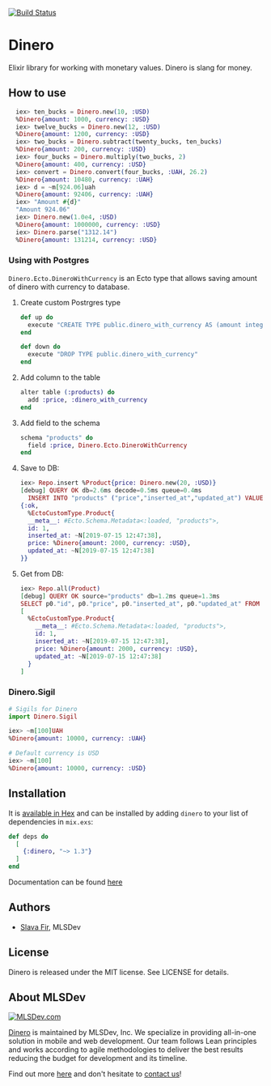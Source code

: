 [![Build Status](https://travis-ci.org/MLSDev/dinero.svg?branch=master)](https://travis-ci.org/MLSDev/dinero)


# Dinero

Elixir library for working with monetary values. Dinero is slang for money.

## How to use
```elixir
  iex> ten_bucks = Dinero.new(10, :USD)
  %Dinero{amount: 1000, currency: :USD}
  iex> twelve_bucks = Dinero.new(12, :USD)
  %Dinero{amount: 1200, currency: :USD}
  iex> two_bucks = Dinero.subtract(twenty_bucks, ten_bucks)
  %Dinero{amount: 200, currency: :USD}
  iex> four_bucks = Dinero.multiply(two_bucks, 2)
  %Dinero{amount: 400, currency: :USD}
  iex> convert = Dinero.convert(four_bucks, :UAH, 26.2)
  %Dinero{amount: 10480, currency: :UAH}
  iex> d = ~m[924.06]uah
  %Dinero{amount: 92406, currency: :UAH}
  iex> "Amount #{d}"
  "Amount 924.06"
  iex> Dinero.new(1.0e4, :USD) 
  %Dinero{amount: 1000000, currency: :USD}
  iex> Dinero.parse("1312.14")
  %Dinero{amount: 131214, currency: :USD}
```

### Using with Postgres
`Dinero.Ecto.DineroWithCurrency` is an Ecto type that allows saving amount of dinero with currency to database.

1. Create custom Postrgres type
    ```elixir
    def up do
      execute "CREATE TYPE public.dinero_with_currency AS (amount integer, currency char(3))"
    end
    
    def down do
      execute "DROP TYPE public.dinero_with_currency"
    end
    ```
2. Add column to the table
    ```elixir
    alter table (:products) do
      add :price, :dinero_with_currency
    end
    ```
3. Add field to the schema
    ```elixir
    schema "products" do
      field :price, Dinero.Ecto.DineroWithCurrency
    end
    ```
4. Save to DB:
    ```elixir
    iex> Repo.insert %Product{price: Dinero.new(20, :USD)}
    [debug] QUERY OK db=2.6ms decode=0.5ms queue=0.4ms
      INSERT INTO "products" ("price","inserted_at","updated_at") VALUES ($1,$2,$3) RETURNING "id" [{2000, "USD"}, ~N[2019-07-15 12:47:38], ~N[2019-07-15 12:47:38]]
    {:ok,
      %EctoCustomType.Product{
      __meta__: #Ecto.Schema.Metadata<:loaded, "products">,
      id: 1,
      inserted_at: ~N[2019-07-15 12:47:38],
      price: %Dinero{amount: 2000, currency: :USD},
      updated_at: ~N[2019-07-15 12:47:38]
    }}
    ```
5. Get from DB:
    ```elixir
    iex> Repo.all(Product)
    [debug] QUERY OK source="products" db=1.2ms queue=1.3ms
    SELECT p0."id", p0."price", p0."inserted_at", p0."updated_at" FROM "products" AS p0 []
    [
      %EctoCustomType.Product{
        __meta__: #Ecto.Schema.Metadata<:loaded, "products">,
        id: 1,
        inserted_at: ~N[2019-07-15 12:47:38],
        price: %Dinero{amount: 2000, currency: :USD},
        updated_at: ~N[2019-07-15 12:47:38]
      }
    ]

    ```

### Dinero.Sigil

```elixir
# Sigils for Dinero
import Dinero.Sigil

iex> ~m[100]UAH
%Dinero{amount: 10000, currency: :UAH}

# Default currency is USD
iex> ~m[100]
%Dinero{amount: 10000, currency: :USD}
```

## Installation

It is [available in Hex](https://hex.pm/packages/dinero) and can be installed
by adding `dinero` to your list of dependencies in `mix.exs`:

```elixir
def deps do
  [
    {:dinero, "~> 1.3"}
  ]
end
```

Documentation can be found [here](https://hexdocs.pm/dinero)

## Authors
* [Slava Fir][github-fir], MLSDev

## License
Dinero is released under the MIT license. See LICENSE for details.

## About MLSDev

[<img src="https://raw.githubusercontent.com/MLSDev/development-standards/master/mlsdev-logo.png" alt="MLSDev.com">][mlsdev]

[Dinero](https://github.com/MLSDev/dinero) is maintained by MLSDev, Inc. We specialize in providing all-in-one solution in mobile and web development. Our team follows Lean principles and works according to agile methodologies to deliver the best results reducing the budget for development and its timeline. 

Find out more [here][mlsdev] and don't hesitate to [contact us][contact]!

[mlsdev]: https://mlsdev.com
[contact]: https://mlsdev.com/contact-us
[github-fir]: https://github.com/SlavaFir
